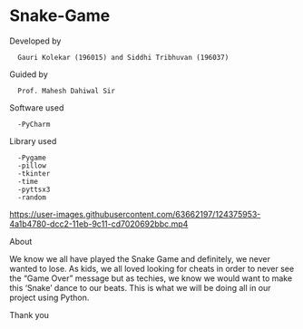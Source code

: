 # Snake-Game

Developed by 
      
      Gauri Kolekar (196015) and Siddhi Tribhuvan (196037)

Guided by
      
      Prof. Mahesh Dahiwal Sir
  
Software used

      -PyCharm
  
Library used 
  
      -Pygame
      -pillow
      -tkinter
      -time
      -pyttsx3
      -random
  
https://user-images.githubusercontent.com/63662197/124375953-4a1b4780-dcc2-11eb-9c11-cd7020692bbc.mp4

About 

We know we all have played the Snake Game and definitely, we never wanted to lose. As kids, we all loved looking for cheats in order to never see the “Game Over” message but     as techies, we know we would want to make this ‘Snake’ dance to our beats. This is what we will be doing all in our project using Python.




Thank you




